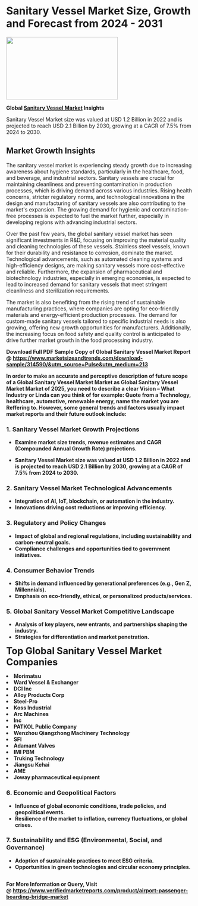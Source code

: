 <H1>Sanitary Vessel Market Size, Growth and Forecast from 2024 - 2031</H1><img class="aligncenter size-medium wp-image-584254" src="https://thirdeyenews.in/wp-content/uploads/2024/09/Global-Market-Research-300x168.jpeg" alt="" width="300" height="168" /><p><strong>Global&nbsp;<a href="https://www.marketsizeandtrends.com/download-sample/314590/&amp;utm_source=Pulse&amp;utm_medium=213">Sanitary Vessel Market</a> Insights</strong></p><p>Sanitary Vessel Market size was valued at USD 1.2 Billion in 2022 and is projected to reach USD 2.1 Billion by 2030, growing at a CAGR of 7.5% from 2024 to 2030.</p><p><h2>Market Growth Insights</h2> <p>The sanitary vessel market is experiencing steady growth due to increasing awareness about hygiene standards, particularly in the healthcare, food, and beverage, and industrial sectors. Sanitary vessels are crucial for maintaining cleanliness and preventing contamination in production processes, which is driving demand across various industries. Rising health concerns, stricter regulatory norms, and technological innovations in the design and manufacturing of sanitary vessels are also contributing to the market's expansion. The growing demand for hygienic and contamination-free processes is expected to fuel the market further, especially in developing regions with advancing industrial sectors.</p> <p><strong></strong></p> <p>Over the past few years, the global sanitary vessel market has seen significant investments in R&D, focusing on improving the material quality and cleaning technologies of these vessels. Stainless steel vessels, known for their durability and resistance to corrosion, dominate the market. Technological advancements, such as automated cleaning systems and high-efficiency designs, are making sanitary vessels more cost-effective and reliable. Furthermore, the expansion of pharmaceutical and biotechnology industries, especially in emerging economies, is expected to lead to increased demand for sanitary vessels that meet stringent cleanliness and sterilization requirements.</p> <p>The market is also benefiting from the rising trend of sustainable manufacturing practices, where companies are opting for eco-friendly materials and energy-efficient production processes. The demand for custom-made sanitary vessels tailored to specific industrial needs is also growing, offering new growth opportunities for manufacturers. Additionally, the increasing focus on food safety and quality control is anticipated to drive further market growth in the food processing industry.</p> <p><strong></p><p><span class=""><strong>Download Full PDF Sample Copy of Global Sanitary Vessel Market Report</strong> @ <a href="https://www.marketsizeandtrends.com/download-sample/314590/&amp;utm_source=Pulse&amp;utm_medium=213" target="_blank">https://www.marketsizeandtrends.com/download-sample/314590/&amp;utm_source=Pulse&amp;utm_medium=213</a></span></p><p>In order to make an accurate and perceptive description of future scope of a Global&nbsp;Sanitary Vessel Market Market as Global&nbsp;Sanitary Vessel Market Market of 2025, you need to describe a clear Vision &ndash; What Industry or Linda can you think of for example: Quote from a Technology, healthcare, automotive, renewable energy, name the market you are Reffering to. However, some general trends and factors usually impact market reports and their future outlook include:</p><h3>1.&nbsp;<strong>Sanitary Vessel Market Growth Projections</strong></h3><ul><li>Examine market size trends, revenue estimates and CAGR (Compounded Annual Growth Rate) projections.</li><li><p>Sanitary Vessel Market size was valued at USD 1.2 Billion in 2022 and is projected to reach USD 2.1 Billion by 2030, growing at a CAGR of 7.5% from 2024 to 2030.</p></li></ul><h3>2.&nbsp;<strong>Sanitary Vessel Market Technological Advancements</strong></h3><ul><li>Integration of AI, IoT, blockchain, or automation in the industry.</li><li>Innovations driving cost reductions or improving efficiency.</li></ul><h3>3.&nbsp;<strong>Regulatory and Policy Changes</strong></h3><ul><li>Impact of global and regional regulations, including sustainability and carbon-neutral goals.</li><li>Compliance challenges and opportunities tied to government initiatives.</li></ul><h3>4.&nbsp;<strong>Consumer Behavior Trends</strong></h3><ul><li>Shifts in demand influenced by generational preferences (e.g., Gen Z, Millennials).</li><li>Emphasis on eco-friendly, ethical, or personalized products/services.</li></ul><h3>5.&nbsp;<strong>Global Sanitary Vessel Market Competitive Landscape</strong></h3><ul><li>Analysis of key players, new entrants, and partnerships shaping the industry.</li><li>Strategies for differentiation and market penetration.</li></ul><p data-pm-slice="1 1 []"><span style="color: inherit; font-family: inherit; font-size: 25px;">Top Global Sanitary Vessel Market Companies</span></p><div class="" data-test-id=""><p><li>Morimatsu</li><li> Ward Vessel & Exchanger</li><li> DCI Inc</li><li> Alloy Products Corp</li><li> Steel-Pro</li><li> Koss Industrial</li><li> Arc Machines</li><li> Inc</li><li> PATKOL Public Company</li><li> Wenzhou Qiangzhong Machinery Technology</li><li> SFI</li><li> Adamant Valves</li><li> IMI PBM</li><li> Truking Technology</li><li> Jiangsu Kehai</li><li> AME</li><li> Joway pharmaceutical equipment</li></p></div><h3>6.&nbsp;<strong>Economic and Geopolitical Factors</strong></h3><ul><li>Influence of global economic conditions, trade policies, and geopolitical events.</li><li>Resilience of the market to inflation, currency fluctuations, or global crises.</li></ul><h3>7.&nbsp;<strong>Sustainability and ESG (Environmental, Social, and Governance)</strong></h3><ul><li>Adoption of sustainable practices to meet ESG criteria.</li><li>Opportunities in green technologies and circular economy principles.</li></ul><h2><strong style="font-size: 14px;">For More Information or Query, Visit @&nbsp;</strong><a style="background-color: #ffffff; font-size: 14px;" href="https://www.marketsizeandtrends.com/report/sanitary-vessel-market/" target="_blank">https://www.verifiedmarketreports.com/product/airport-passenger-boarding-bridge-market</a></h2>
